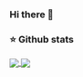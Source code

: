 ### Hi there 👋

<!--
**mbilalkolkar/mbilalkolkar** is a ✨ _special_ ✨ repository because its `README.md` (this file) appears on your GitHub profile.

Here are some ideas to get you started:

- 🔭 I’m currently working on ...
- 🌱 I’m currently learning ...
- 👯 I’m looking to collaborate on ...
- 🤔 I’m looking for help with ...
- 💬 Ask me about ...
- 📫 How to reach me: ...
- 😄 Pronouns: ...
- ⚡ Fun fact: ...
-->


### ⭐ Github stats
<a href="https://github.com/mbilalkolkar/github-stats">
  <img align="center" src="https://github-readme-stats.vercel.app/api?username=mbilalkolkar&theme=onedark&show_icons=true&count_private=true&include_all_commits=true&hide_title=true" />
</a>
<a href="https://github.com/mbilalkolkar/wakatime">
  <img align="center" src="https://github-readme-stats.vercel.app/api/wakatime?username=mbilalkolkar&theme=onedark&show_icons=true&count_private=true&include_all_commits=true&hide_title=true" />
</a>
